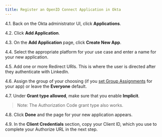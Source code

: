 ```yaml
---
title: Register an OpenID Connect Application in Okta
---
```


4.1. Back on the Okta administrator UI, click **Applications**.

4.2. Click **Add Application**.

4.3. On the **Add Application** page, click **Create New App**.

4.4. Select the appropriate platform for your use case and enter a name for your new application.

4.5. Add one or more Redirect URIs. This is where the user is directed after they authenticate with LinkedIn.

4.6. Assign the group of your choosing (if you [set Group Assignments](/docs/reference/social-settings/) for your app) or leave the **Everyone** default.

4.7. Under **Grant type allowed**, make sure that you enable **Implicit**.

> Note: The Authorization Code grant type also works.

4.8. Click **Done** and the page for your new application appears.

4.9. In the **Client Credentials** section, copy your Client ID, which you use to complete your Authorize URL in the next step.

<NextSectionLink/>
